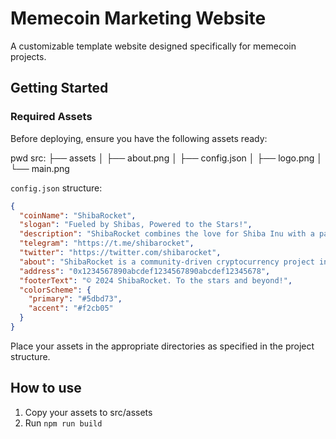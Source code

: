 # Memecoin Marketing Website

A customizable template website designed specifically for memecoin projects.

## Getting Started

### Required Assets

Before deploying, ensure you have the following assets ready:

pwd src:
├── assets
│   ├── about.png
│   ├── config.json
│   ├── logo.png
│   └── main.png

`config.json` structure:
```json
{
  "coinName": "ShibaRocket",
  "slogan": "Fueled by Shibas, Powered to the Stars!",
  "description": "ShibaRocket combines the love for Shiba Inu with a passion for intergalactic crypto adventures.",
  "telegram": "https://t.me/shibarocket",
  "twitter": "https://twitter.com/shibarocket",
  "about": "ShibaRocket is a community-driven cryptocurrency project inspired by the adventurous spirit of Shiba Inu and the boundless potential of blockchain technology. Our mission is to create an interstellar ecosystem where Shiba enthusiasts can connect, trade, and explore exciting opportunities in the crypto universe.",
  "address": "0x1234567890abcdef1234567890abcdef12345678",
  "footerText": "© 2024 ShibaRocket. To the stars and beyond!",
  "colorScheme": {
    "primary": "#5dbd73",
    "accent": "#f2cb05"
  }
}
```

Place your assets in the appropriate directories as specified in the project structure.

## How to use
1. Copy your assets to src/assets
2. Run `npm run build`